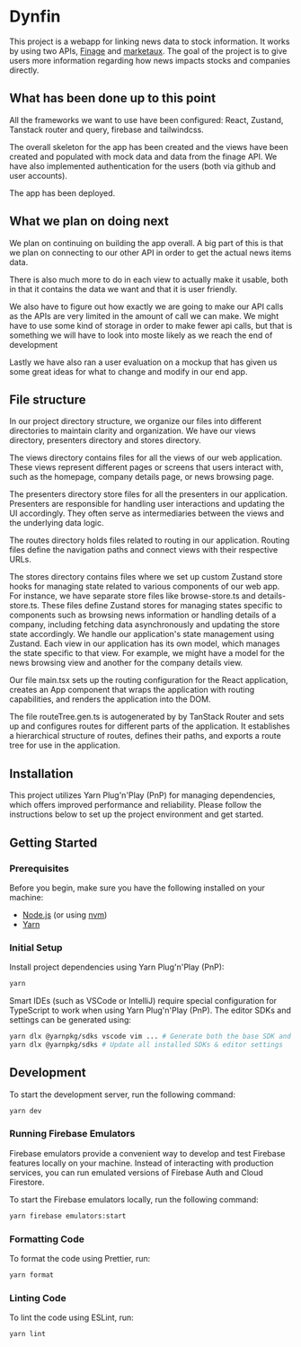 # Dynfin

This project is a webapp for linking news data to stock information. It works by using two APIs, [Finage](https://finage.co.uk/) and [marketaux](https://www.marketaux.com/). The goal of the project is to give users more information regarding how news impacts stocks and companies directly.

## What has been done up to this point

All the frameworks we want to use have been configured: React, Zustand, Tanstack router and query, firebase and tailwindcss.

The overall skeleton for the app has been created and the views have been created and populated with mock data and data from the finage API. We have also implemented authentication for the users (both via github and user accounts).

The app has been deployed.

## What we plan on doing next

We plan on continuing on building the app overall. A big part of this is that we plan on connecting to our other API in order to get the actual news items data.

There is also much more to do in each view to actually make it usable, both in that it contains the data we want and that it is user friendly.

We also have to figure out how exactly we are going to make our API calls as the APIs are very limited in the amount of call we can make. We might have to use some kind of storage in order to make fewer api calls, but that is something we will have to look into moste likely as we reach the end of development

Lastly we have also ran a user evaluation on a mockup that has given us some great ideas for what to change and modify in our end app.

## File structure

In our project directory structure, we organize our files into different directories to maintain clarity and organization. We have our views directory, presenters directory and stores directory. 

The views directory contains files for all the views of our web application. These views represent different pages or screens that users interact with, such as the homepage, company details page, or news browsing page.

The presenters directory store files for all the presenters in our application. Presenters are responsible for handling user interactions and updating the UI accordingly. They often serve as intermediaries between the views and the underlying data logic.

The routes directory holds files related to routing in our application. Routing files define the navigation paths and connect views with their respective URLs.

The stores directory contains files where we set up custom Zustand store hooks for managing state related to various components of our web app. For instance, we have separate store files like browse-store.ts and details-store.ts. These files define Zustand stores for managing states specific to components such as browsing news information or handling details of a company, including fetching data asynchronously and updating the store state accordingly. We handle our application's state management using Zustand. Each view in our application has its own model, which manages the state specific to that view. For example, we might have a model for the news browsing view and another for the company details view.

Our file main.tsx sets up the routing configuration for the React application, creates an App component that wraps the application with routing capabilities, and renders the application into the DOM.

The file routeTree.gen.ts is autogenerated by by TanStack Router and sets up and configures routes for different parts of the application. It establishes a hierarchical structure of routes, defines their paths, and exports a route tree for use in the application.

## Installation

This project utilizes Yarn Plug'n'Play (PnP) for managing dependencies, which offers improved performance and reliability. Please follow the instructions below to set up the project environment and get started.

## Getting Started

### Prerequisites

Before you begin, make sure you have the following installed on your machine:

- [Node.js](https://nodejs.org/en) (or using [nvm](https://github.com/nvm-sh/nvm))
- [Yarn](https://yarnpkg.com/)

### Initial Setup

Install project dependencies using Yarn Plug'n'Play (PnP):

```sh
yarn
```

Smart IDEs (such as VSCode or IntelliJ) require special configuration for TypeScript to work when using Yarn Plug'n'Play (PnP). The editor SDKs and settings can be generated using:

```sh
yarn dlx @yarnpkg/sdks vscode vim ... # Generate both the base SDK and the editor settings
yarn dlx @yarnpkg/sdks # Update all installed SDKs & editor settings
```

## Development

To start the development server, run the following command:

```sh
yarn dev
```

### Running Firebase Emulators

Firebase emulators provide a convenient way to develop and test Firebase features locally on your machine. Instead of interacting with production services, you can run emulated versions of Firebase Auth and Cloud Firestore.

To start the Firebase emulators locally, run the following command:

```sh
yarn firebase emulators:start
```

### Formatting Code

To format the code using Prettier, run:

```sh
yarn format
```

### Linting Code

To lint the code using ESLint, run:

```sh
yarn lint
```
